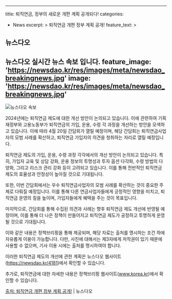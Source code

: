 
---
title: 퇴직연금, 정부의 새로운 개편 계획 공개되다!
categories:
  - News
excerpt: >
  퇴직연금 개편 정부 계획 공개!
feature_text: >
  ## 뉴스다오

  뉴스다오 실시간 뉴스 속보 입니다.
feature_image: 'https://newsdao.kr/res/images/meta/newsdao_breakingnews.jpg'
image: 'https://newsdao.kr/res/images/meta/newsdao_breakingnews.jpg'
---

![뉴스다오 속보](https://newsdao.kr/res/images/meta/newsdao_breakingnews.jpg)

2024년에는 퇴직연금 제도에 대한 개선 방안이 논의되고 있습니다. 이에 관련하여 기획재정부와 고용노동부가 퇴직연금의 가입, 운용, 수령 각 과정을 개선하는 방안을 모색하고 있습니다. 이에 따라 4월 20일 간담회가 열릴 예정이며, 해당 간담회는 퇴직연금사업자의 모범 사례를 확산하고, 퇴직연금 가입자의 의견을 청취하는 자리로 열릴 예정입니다.

퇴직연금 제도의 가입, 운용, 수령 과정 각각에서의 개선 방안이 논의되고 있습니다. 특히, 가입자 교육 및 상담 강화, 운용 정보의 투명성과 투자 옵션 다각화, 수령 방법의 다양화, 그리고 리스크 관리 강화 등이 고려되고 있습니다. 이를 통해 전반적인 퇴직연금 제도의 효율성과 안정성이 높아질 것으로 기대됩니다.

또한, 이번 간담회에서는 우수 퇴직연금사업자의 모범 사례를 확산하는 것이 중요한 주제로 다뤄질 예정입니다. 이를 통해 다른 연금사업자들에게 긍정적인 영향을 미치고, 퇴직연금 운영의 질을 높이며, 가입자들에게 혜택을 주는 것이 목표입니다.

마지막으로, 간담회를 통해 수집된 의견과 사례는 향후 퇴직연금 제도 개선에 반영될 예정이며, 이를 통해 더 나은 정책이 만들어지고 퇴직연금 제도가 공정하고 투명하게 운영될 것으로 기대됩니다.

이와 같은 내용은 정책브리핑을 통해 제공되며, 해당 자료는 출처를 명시하는 조건 하에 자유롭게 이용이 가능합니다. 다만, 사진에 대해서는 제3자에게 저작권이 있기 때문에 사용할 수 없으며, 기사 이용 시에는 출처를 명시하여야 합니다.

이러한 퇴직연금 제도의 개선에 관한 계획은 뉴스다오 웹사이트(https://newsdao.kr/4181)에서 확인할 수 있습니다.

추가로, 퇴직연금에 대한 자세한 내용은 정책브리핑 웹사이트(www.korea.kr)에서 확인할 수 있습니다.

[출처: 퇴직연금 개편 정부 계획 공개!](https://newsdao.kr/4181) | 뉴스다오
